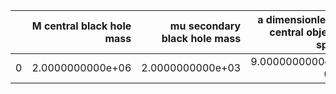 |    |   M central black hole mass |   mu secondary black hole mass |   a dimensionless central object spin |   p_f final semi-latus rectum |   e_f final eccentricity |       z redshift |   dist luminosity distance in Gpc |   T inspiral duration in years |   A power-law amplitude |   nr power-law index |
|---:|----------------------------:|-------------------------------:|--------------------------------------:|------------------------------:|-------------------------:|-----------------:|----------------------------------:|-------------------------------:|------------------------:|---------------------:|
|  0 |            2.0000000000e+06 |               2.0000000000e+03 |                      9.0000000000e-01 |              3.3286931235e+00 |         0.0000000000e+00 | 1.0000000000e+00 |                  6.8770989824e+00 |               2.0000000000e+00 |        0.0000000000e+00 |     8.0000000000e+00 |